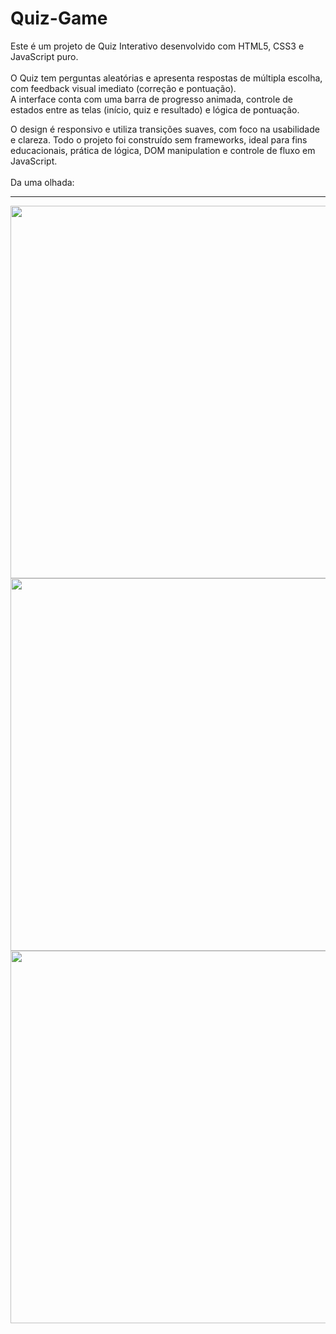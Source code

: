 # Quiz-Game
 
Este é um projeto de Quiz Interativo desenvolvido com HTML5, CSS3 e JavaScript puro. 
<br> 
<br>
O  Quiz tem perguntas aleatórias e apresenta respostas de múltipla escolha, com feedback visual imediato (correção e pontuação). <br> A interface conta com uma barra de progresso animada, controle de estados entre as telas (início, quiz e resultado) e lógica de pontuação.

O design é responsivo e utiliza transições suaves, com foco na usabilidade e clareza. Todo o projeto foi construído sem frameworks, ideal para fins educacionais, prática de lógica, DOM manipulation e controle de fluxo em JavaScript.
<br>
<br>
Da uma olhada:
<hr>
<img width="596" src="https://github.com/user-attachments/assets/78d4af38-379b-4b80-917e-c7db0b66229f">
<br>
<img width="596" src="https://github.com/user-attachments/assets/fdc1da87-42be-46ea-8183-67405b8628a4" />
<br>
<img width="596" src="https://github.com/user-attachments/assets/00087795-ad08-4c01-a991-889349276f19" />
